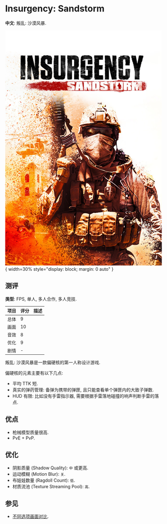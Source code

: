 # Insurgency: Sandstorm

**中文**: 叛乱: 沙漠风暴.  

![封面 - New World Interactive](assets/insurgency_sandstorm_cover.webp){ width=30% style="display: block; margin: 0 auto" }  

## 测评

**类型**: FPS, 单人, 多人合作, 多人竞技.  

| 项目 | 评分 | 描述 |
|----|------|------|
| 总体 | 9    |      |
| 画面 | 10   |      |
| 音效 | 8    |      |
| 优化 | 9    |      |
| 剧情 | -    |      |

叛乱: 沙漠风暴是一款偏硬核的第一人称设计游戏.  

偏硬核的元素主要有以下几点:  

- 平均 TTK 短.
- 真实的弹药管理: 备弹为携带的弹匣, 且只能查看单个弹匣内的大致子弹数.
- HUD 有限: 比如没有手雷指示器, 需要根据手雷落地碰撞的响声判断手雷的落点.

## 优点

- 枪械模型质量很高.
- PvE + PvP.

## 优化

- 阴影质量 (Shadow Quality): `中` 或更高.
- 运动模糊 (Motion Blur): `关`.
- 布娃娃数量 (Ragdoll Count): `低`.
- 材质流池 (Texture Streaming Pool): `高`.

## 参见

- [不同选项画面对比](https://www.reddit.com/r/insurgency/comments/rjl6wu/comment/hp43udc/?utm_source=share&utm_medium=web2x&context=3).
